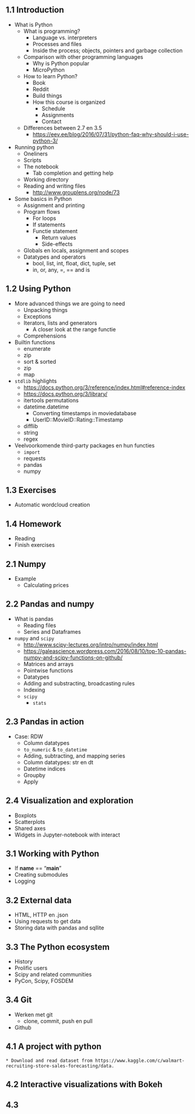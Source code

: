 ## 1.1 Introduction

* What is Python
    * What is programming?
        * Language vs. interpreters
        * Processes and files
        * Inside the process; objects, pointers and garbage collection
    * Comparison with other programming languages
        * Why is Python popular
        * MicroPython
    * How to learn Python?
        * Book
        * Reddit
        * Build things
        * How this course is organized
            * Schedule
            * Assignments
            * Contact
    * Differences between 2.7 en 3.5
        * https://eev.ee/blog/2016/07/31/python-faq-why-should-i-use-python-3/
* Running python
    * Oneliners
    * Scripts
    * The notebook
        * Tab completion and getting help
    * Working directory
    * Reading and writing files
        * http://www.grouplens.org/node/73
* Some basics in Python
    * Assignment and printing
    * Program flows
        * For loops
        * If statements
        * Functie statement
            * Return values
            * Side-effects
    * Globals en locals, assignment and scopes
    * Datatypes and operators
        * bool, list, int, float, dict, tuple, set
        * in, or, any,  =, == and is

## 1.2 Using Python

* More advanced things we are going to need
    * Unpacking things
    * Exceptions
    * Iterators, lists and generators
        * A closer look at the range functie
    * Comprehensions
* Builtin functions
    * enumerate
    * zip
    * sort & sorted
    * zip
    * map
* `stdlib` highlights
    * https://docs.python.org/3/reference/index.html#reference-index
    * https://docs.python.org/3/library/
    * itertools permutations
    * datetime.datetime
        * Converting timestamps in moviedatabase
        * UserID::MovieID::Rating::Timestamp
    * difflib
    * string
    * regex
* Veelvoorkomende third-party packages en hun functies
    * `import`
    * requests
    * pandas
    * numpy

## 1.3 Exercises

* Automatic wordcloud creation

## 1.4 Homework

* Reading
* Finish exercises

## 2.1 Numpy

* Example
    * Calculating prices

## 2.2 Pandas and numpy

* What is pandas
    * Reading files
    * Series and Dataframes
* `numpy` and `scipy`
    * http://www.scipy-lectures.org/intro/numpy/index.html
    * https://galeascience.wordpress.com/2016/08/10/top-10-pandas-numpy-and-scipy-functions-on-github/
    * Matrices and arrays
    * Pointwise functions
    * Datatypes
    * Adding and substracting, broadcasting rules
    * Indexing
    * `scipy`
        * `stats`


## 2.3 Pandas in action

* Case: RDW
    * Column datatypes
    * `to_numeric` & `to_datetime`
    * Adding, subtracting, and mapping series
    * Column datatypes: str en dt
    * Datetime indices
    * Groupby
    * Apply

## 2.4 Visualization and exploration

* Boxplots
* Scatterplots
* Shared axes
* Widgets in Jupyter-notebook with interact

## 3.1 Working with Python

* If __name__ == “__main__”
* Creating submodules
* Logging

## 3.2 External data

* HTML, HTTP en .json
* Using requests to get data
* Storing data with pandas and sqllite

## 3.3 The Python ecosystem

* History
* Prolific users
* Scipy and related communities
* PyCon, Scipy, FOSDEM

## 3.4 Git

* Werken met git
    * clone, commit, push en pull
* Github

## 4.1 A project with python

    * Download and read dataset from https://www.kaggle.com/c/walmart-recruiting-store-sales-forecasting/data.

## 4.2 Interactive visualizations with Bokeh

## 4.3
